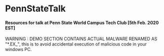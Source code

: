 # PennStateTalk
#### Resources for talk at Penn State World Campus Tech Club [5th Feb. 2020 EST]

WARNING : DEMO SECTION CONTAINS ACTUAL MALWARE RENAMED AS "*.EX_", this is to avoid accidental execution of malicious code in your windows PC.

